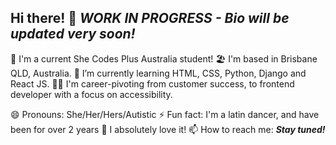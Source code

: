 ## Hi there! 👋 _WORK IN PROGRESS - Bio will be updated very soon!_


<!--
**AshleighCodes/AshleighCodes** is a ✨ _special_ ✨ repository because its `README.md` (this file) appears on your GitHub profile.

Here are some ideas to get you started:
-->

<!--
- 🔭 I’m currently working on...
-->
💜 I'm a current She Codes Plus Australia student!
🏖️ I'm based in Brisbane QLD, Australia.
🌱 I’m currently learning HTML, CSS, Python, Django and React JS.
👩‍💻 I'm career-pivoting from customer success, to frontend developer with a focus on accessibility.
<!--
- 👯 I’m looking to collaborate on ...
- 🤔 I’m looking for help with ...
- 💬 Ask me about ...
-->
😄 Pronouns: She/Her/Hers/Autistic
⚡️ Fun fact: I'm a latin dancer, and have been for over 2 years 💃 I absolutely love it!
📫 How to reach me: ***Stay tuned!***

